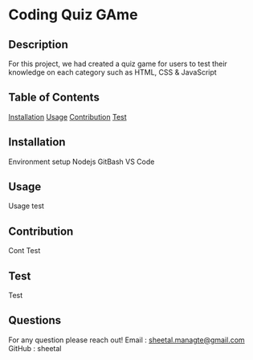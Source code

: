 # Coding Quiz GAme  

## Description
  For this project, we had created a quiz game for users to test their knowledge on each category such as HTML, CSS & JavaScript
  ## Table of Contents
  [Installation](#Installation)
  [Usage](#Usage)
  [Contribution](#Contribution)
  [Test](#Test)

## Installation
Environment setup 
    Nodejs
    GitBash
    VS Code

## Usage
Usage test
## Contribution
Cont Test
## Test
 Test
## Questions
  For any question please reach out!
Email : sheetal.managte@gmail.com
GitHub : sheetal

